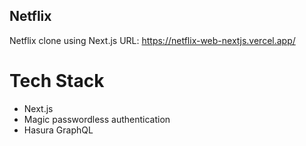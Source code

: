 ## Netflix 

Netflix clone using Next.js
URL: https://netflix-web-nextjs.vercel.app/

# Tech Stack
- Next.js
- Magic passwordless authentication
- Hasura GraphQL

